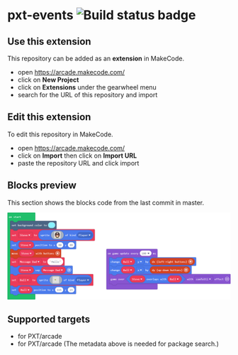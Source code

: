 # pxt-events ![Build status badge](https://github.com/ethan-04/pxt-events/workflows/MakeCode/badge.svg)



## Use this extension

This repository can be added as an **extension** in MakeCode.

* open https://arcade.makecode.com/
* click on **New Project**
* click on **Extensions** under the gearwheel menu
* search for the URL of this repository and import

## Edit this extension

To edit this repository in MakeCode.

* open https://arcade.makecode.com/
* click on **Import** then click on **Import URL**
* paste the repository URL and click import

## Blocks preview

This section shows the blocks code from the last commit in master.

![A rendered view of the blocks](https://github.com/ethan-04/pxt-events/raw/master/.makecode/blocks.png)

## Supported targets

* for PXT/arcade
* for PXT/arcade
(The metadata above is needed for package search.)

